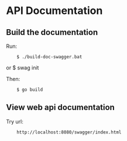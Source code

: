 # API Documentation

## Build the documentation

Run:

		$ ./build-doc-swagger.bat
or
		$ swag init

Then:

		$ go build


## View web api documentation

Try url:

		http://localhost:8080/swagger/index.html
